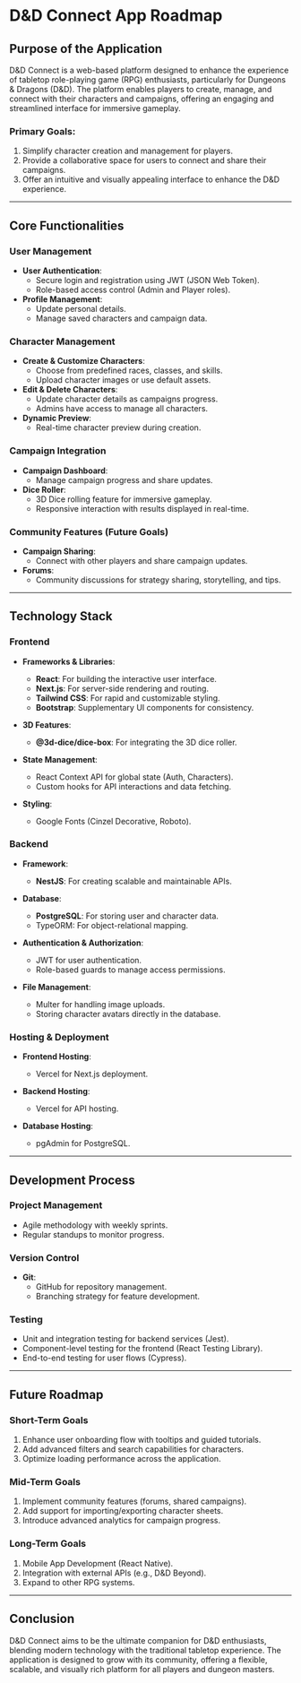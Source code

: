 # D&D Connect App Roadmap

## **Purpose of the Application**
D&D Connect is a web-based platform designed to enhance the experience of tabletop role-playing game (RPG) enthusiasts, particularly for Dungeons & Dragons (D&D). The platform enables players to create, manage, and connect with their characters and campaigns, offering an engaging and streamlined interface for immersive gameplay.

### **Primary Goals**:
1. Simplify character creation and management for players.
2. Provide a collaborative space for users to connect and share their campaigns.
3. Offer an intuitive and visually appealing interface to enhance the D&D experience.

---

## **Core Functionalities**

### **User Management**
- **User Authentication**:
  - Secure login and registration using JWT (JSON Web Token).
  - Role-based access control (Admin and Player roles).
- **Profile Management**:
  - Update personal details.
  - Manage saved characters and campaign data.

### **Character Management**
- **Create & Customize Characters**:
  - Choose from predefined races, classes, and skills.
  - Upload character images or use default assets.
- **Edit & Delete Characters**:
  - Update character details as campaigns progress.
  - Admins have access to manage all characters.
- **Dynamic Preview**:
  - Real-time character preview during creation.

### **Campaign Integration**
- **Campaign Dashboard**:
  - Manage campaign progress and share updates.
- **Dice Roller**:
  - 3D Dice rolling feature for immersive gameplay.
  - Responsive interaction with results displayed in real-time.

### **Community Features** (Future Goals)
- **Campaign Sharing**:
  - Connect with other players and share campaign updates.
- **Forums**:
  - Community discussions for strategy sharing, storytelling, and tips.

---

## **Technology Stack**

### **Frontend**
- **Frameworks & Libraries**:
  - **React**: For building the interactive user interface.
  - **Next.js**: For server-side rendering and routing.
  - **Tailwind CSS**: For rapid and customizable styling.
  - **Bootstrap**: Supplementary UI components for consistency.

- **3D Features**:
  - **@3d-dice/dice-box**: For integrating the 3D dice roller.

- **State Management**:
  - React Context API for global state (Auth, Characters).
  - Custom hooks for API interactions and data fetching.

- **Styling**:
  - Google Fonts (Cinzel Decorative, Roboto).

### **Backend**
- **Framework**:
  - **NestJS**: For creating scalable and maintainable APIs.

- **Database**:
  - **PostgreSQL**: For storing user and character data.
  - TypeORM: For object-relational mapping.

- **Authentication & Authorization**:
  - JWT for user authentication.
  - Role-based guards to manage access permissions.

- **File Management**:
  - Multer for handling image uploads.
  - Storing character avatars directly in the database.

### **Hosting & Deployment**
- **Frontend Hosting**:
  - Vercel for Next.js deployment.

- **Backend Hosting**:
  - Vercel for API hosting.

- **Database Hosting**:
  - pgAdmin for PostgreSQL.

---

## **Development Process**

### **Project Management**
- Agile methodology with weekly sprints.
- Regular standups to monitor progress.

### **Version Control**
- **Git**:
  - GitHub for repository management.
  - Branching strategy for feature development.

### **Testing**
- Unit and integration testing for backend services (Jest).
- Component-level testing for the frontend (React Testing Library).
- End-to-end testing for user flows (Cypress).

---

## **Future Roadmap**

### **Short-Term Goals**
1. Enhance user onboarding flow with tooltips and guided tutorials.
2. Add advanced filters and search capabilities for characters.
3. Optimize loading performance across the application.

### **Mid-Term Goals**
1. Implement community features (forums, shared campaigns).
2. Add support for importing/exporting character sheets.
3. Introduce advanced analytics for campaign progress.

### **Long-Term Goals**
1. Mobile App Development (React Native).
2. Integration with external APIs (e.g., D&D Beyond).
3. Expand to other RPG systems.

---

## **Conclusion**
D&D Connect aims to be the ultimate companion for D&D enthusiasts, blending modern technology with the traditional tabletop experience. The application is designed to grow with its community, offering a flexible, scalable, and visually rich platform for all players and dungeon masters.


